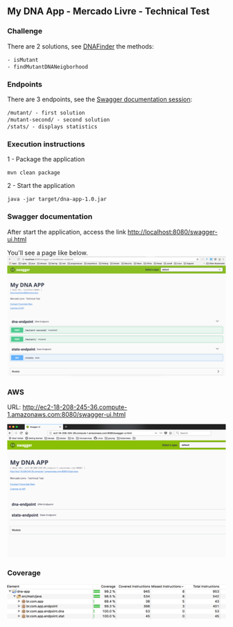 ## My DNA App - Mercado Livre - Technical Test

### Challenge

There are 2 solutions, see [DNAFinder](src/main/java/br/com/app/endpoint/DNAFinder.java) the methods:

    - isMutant
    - findMutantDNANeigborhood

### Endpoints
There are 3 endpoints, see the [Swagger documentation session](#swagger-documentation):

    /mutant/ - first solution
    /mutant-second/ - second solution
    /stats/ - displays statistics

### Execution instructions

1 - Package the application

    mvn clean package

2 - Start the application

    java -jar target/dna-app-1.0.jar

### Swagger documentation

After start the application, access the link [http://localhost:8080/swagger-ui.html](http://localhost:8080/swagger-ui.html)

You'll see a page like below.
![Swagger](doc/swagger-ui.png)

### AWS

URL: http://ec2-18-208-245-36.compute-1.amazonaws.com:8080/swagger-ui.html

![Swagger AWS](doc/swagger-aws.png)

### Coverage 

![Swagger AWS](doc/coverage.png)